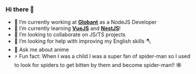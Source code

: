 ### Hi there 👋

- 🔭 I’m currently working at **[Globant](https://www.globant.com/es?utm_source=google&utm_medium=cpc&utm_campaign=mkt_lt_all_cpc_trf_cpc_05052021_tl1984_brand-esp)** as a NodeJS Developer
- 🌱 I’m currently learning **[VueJS](https://vuejs.org/)** and **[NestJS](https://docs.nestjs.com/)**!
- 👯 I’m looking to collaborate on JS/TS projects
- 🤔 I’m looking for help with improving my English skills 🪓
- 💬 Ask me about anime
- ⚡ Fun fact: When I was a child I was a super fan of spider-man so I used to look for spiders to get bitten by them and become spider-man!! 🕸️
<!--
**RodolfoFrias/rodolfofrias** is a ✨ _special_ ✨ repository because its `README.md` (this file) appears on your GitHub profile.

Here are some ideas to get you started:


-->
